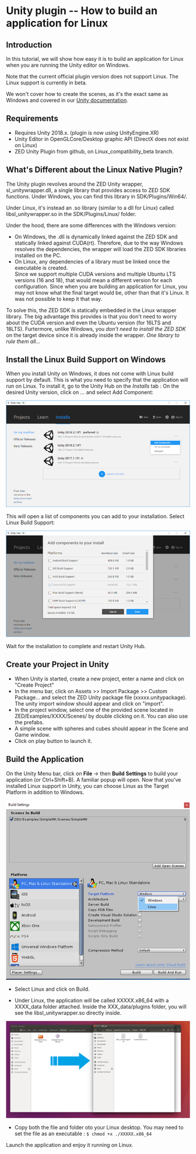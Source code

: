 # Unity plugin -- How to build an application for Linux


## Introduction
In this tutorial, we will show how easy it is to build an application for Linux when you are running the Unity editor on Windows.

Note that the current official plugin version does not support Linux. The Linux support is currently in beta.

We won't cover how to create the scenes, as it's the exact same as Windows and covered in our [Unity documentation](https://www.stereolabs.com/docs/unity/). 

## Requirements
* Requires Unity 2018.x. (plugin is now using UnityEngine.XR)
* Unity Editor in OpenGLCore/Desktop graphic API (DirectX does not exist on Linux)
* ZED Unity Plugin from github, on Linux_compatibility_beta branch.

## What's Different about the Linux Native Plugin?

The Unity plugin revolves around the ZED Unity wrapper, sl_unitywrapper.dll, a single library that provides access to ZED SDK functions. Under Windows, you can find this library in SDK/Plugins/Win64/.

Under Linux, it's instead an .so library (similar to a dll for Linux) called libsl_unitywrapper.so in the SDK/Plugins/Linux/ folder.

Under the hood, there are some differences with the Windows version:
- On Windows, the .dll is dynamically linked against the ZED SDK and statically linked against CUDA(rt). Therefore, due to the way Windows resolves the dependencies, the wrapper will load the ZED SDK libraries installed on the PC.
- On Linux, any dependencies of a library must be linked once the executable is created.<br/>
 Since we support multiple CUDA versions and multiple Ubuntu LTS versions (16 and 18), that would mean a different version for each configuration. Since when you are building an application for Linux, you may not know what the final target would be, other than that it's Linux. It was not possible to keep it that way.

To solve this, the ZED SDK is statically embedded in the Linux wrapper library. The big advantage this provides is that you don't need to worry about the CUDA version and even the Ubuntu version (for 16LTS and 18LTS).
Furtermore, unlike Windows, you *don't need to install the ZED SDK* on the target device since it is already inside the wrapper.
 *One library to rule them all...*


## Install the Linux Build Support on Windows

When you install Unity on Windows, it does not come with Linux build support by default. This is what you need to specify that the application will run on Linux.
To install it, go to the Unity Hub on the *Installs* tab :
On the desired Unity version, click on *...* and select Add Component:

![](./images/Hub_add_component.png)


This will open a list of components you can add to your installation. Select Linux Build Support:

![](./images/Hub_Add_Linux_Support.png)

Wait for the installation to complete and restart Unity Hub.


## Create your Project in Unity

* When Unity is started, create a new project, enter a name and click on "Create Project"
* In the menu bar, click on Assets >> Import Package >> Custom Package... and select the ZED Unity package file (xxxxx.unitypackage). The unity import window should appear and click on "import".
* In the project window, select one of the provided scene located in ZED/Examples/XXXX/Scenes/ by double clicking on it. You can also use the prefabs.
* A simple scene with spheres and cubes should appear in the Scene and Game window.
* Click on play button to launch it.


## Build the Application

On the Unity Menu bar, click on **File** -> then **Build Settings** to build your application (or Ctrl+Shift+B). A familiar popup will open.
Now that you've installed Linux support in Unity, you can choose Linux as the Target Platform in addition to Windows.

![](./images/Linux_choice.png)


* Select Linux and click on Build.

* Under Linux, the application will be called XXXXX.x86_64 with a XXXX_data folder attached. Inside the XXX_data/plugins folder, you will see the libsl_unitywrapper.so directly inside.

![](./images/Linux_folder.png)

* Copy both the file and folder oto your Linux desktop. You may need to set the file as an executable : 
`$ chmod +x ./XXXXX.x86_64`

Launch the application and enjoy it running on Linux.
